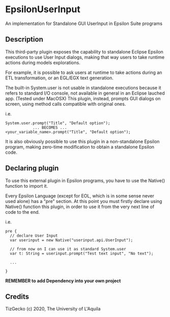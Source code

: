 # EpsilonUserInput
An implementation for Standalone GUI UserInput in Epsilon Suite programs

## Description
This third-party plugin exposes the capability to standalone Eclipse Epsilon executions to use User Input dialogs, making that way users to take runtime actions during models explorations.

For example, it is possible to ask users at runtime to take actions during an ETL transformation, or an EGL/EGX text generation.

The built-in System.user is not usable in standalone executions because it refers to standard I/O console, not available in general in an Eclipse lauched app. (Tested under MacOSX)
This plugin, instead, prompts GUI dialogs on screen, using method calls compatible with original ones.

i.e. 
```
System.user.prompt("Title", "Default option");
            ... BECOMES ...
<your_variable_name>.prompt("Title", "Default option");
```
     
It is also obviously possible to use this plugin in a non-standalone Epsilon program, making zero-time modification to obtain a standalone Epsilon code.

## Declaring plugin
To use this external plugin in Epsilon programs, you have to use the Native() function to import it.

Every Epsilon Language (except for EOL, which is in some sense never used alone) has a "pre" section. At this point you must firstly declare using Native() function this plugin, in order to use it from the very next line of code to the end.

i.e.
```
pre {
  // declare User Input
  var userinput = new Native("userinput.api.UserInput");
  
  // from now on I can use it as standard System.user
  var t: String = userinput.prompt("Test text input", "No text");
  
  ...

}
```

**REMEMBER to add Dependency into your own project**

## Credits
TizGecko (c) 2020, The University of L'Aquila
